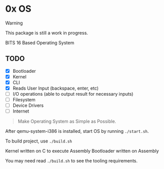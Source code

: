 # 0x OS

> [!WARNING]
> This package is still a work in progress.

BITS 16 Based Operating System

## TODO

- [x] Bootloader
- [x] Kernel
- [x] CLI
- [x] Reads User Input (backspace, enter, etc)
- [ ] I/O operations (able to output result for necessary inputs)
- [ ] Filesystem
- [ ] Device Drivers
- [ ] Internet

> Make Operating System as Simple as Possible.

After qemu-system-i386 is installed, start OS by running `./start.sh`.

To build project, use `./build.sh`

Kernel written on C to execute Assembly
Bootloader written on Assembly

You may need read `./build.sh` to see the tooling requirements.
